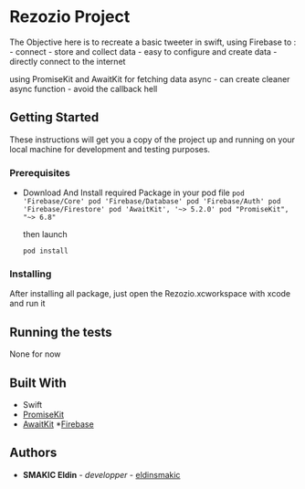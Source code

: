 
# Rezozio Project
    
The Objective here is to recreate a basic tweeter in swift, 
using Firebase to :
        - connect
        - store and collect data
        - easy to configure and create data
        - directly connect to the internet
        
using PromiseKit and AwaitKit for fetching data async
        - can create cleaner async function 
        - avoid the callback hell


## Getting Started

These instructions will get you a copy of the project up and running on your local machine for development and testing purposes.

### Prerequisites
 * Download And Install required Package in your pod file
   ` pod 'Firebase/Core'
    pod 'Firebase/Database'
    pod 'Firebase/Auth'
    pod 'Firebase/Firestore'
    pod 'AwaitKit', '~> 5.2.0'
    pod "PromiseKit", "~> 6.8" ` 
    
    then launch 
    
    `pod install`
 
### Installing

After installing all package, just open the Rezozio.xcworkspace with xcode 
and run it  

## Running the tests

None for now


## Built With

* Swift 
* [PromiseKit](https://github.com/mxcl/PromiseKit)
* [AwaitKit](https://github.com/yannickl/AwaitKit) 
*[Firebase](https://firebase.google.com/?&gclid=CjwKCAiA35rxBRAWEiwADqB37wlnu92A_1dlno-XbU0HEySvTYGLtacOZ32MVdZufKu1Xi7PinC7DhoC2T4QAvD_BwE)



## Authors

* **SMAKIC Eldin**  - *developper* - [eldinsmakic](https://github.com/eldinsmakic/)


